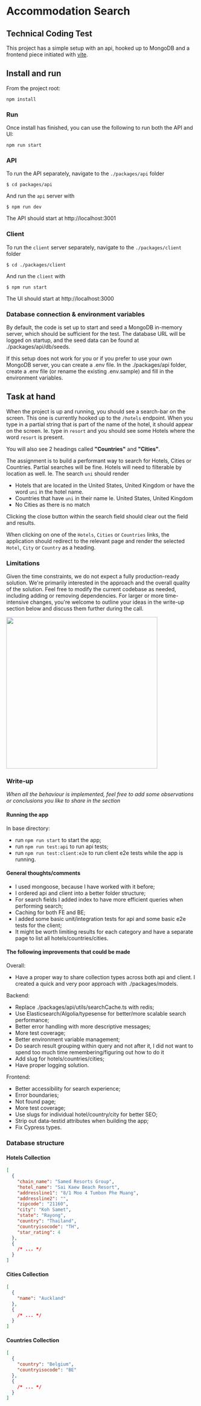 # Accommodation Search

## Technical Coding Test

This project has a simple setup with an api, hooked up to MongoDB and a frontend piece initiated
with [vite](https://vitejs.dev/).

## Install and run

From the project root:

```
npm install
```

### Run

Once install has finished, you can use the following to run both the API and UI:

```
npm run start
```

### API

To run the API separately, navigate to the `./packages/api` folder

```
$ cd packages/api
```

And run the `api` server with

```
$ npm run dev
```

The API should start at http://localhost:3001

### Client

To run the `client` server separately, navigate to the `./packages/client` folder

```
$ cd ./packages/client
```

And run the `client` with

```
$ npm run start
```

The UI should start at http://localhost:3000

### Database connection & environment variables

By default, the code is set up to start and seed a MongoDB in-memory server, which should be sufficient for the test.
The database URL will be logged on startup, and the seed data can be found at ./packages/api/db/seeds.

If this setup does not work for you or if you prefer to use your own MongoDB server, you can create a .env file. In the
./packages/api folder, create a .env file (or rename the existing .env.sample) and fill in the environment variables.

## Task at hand

When the project is up and running, you should see a search-bar on the screen. This one is currently hooked up to the
`/hotels` endpoint.
When you type in a partial string that is part of the name of the hotel, it should appear on the screen.
Ie. type in `resort` and you should see some Hotels where the word `resort` is present.

You will also see 2 headings called **"Countries"** and **"Cities"**.

The assignment is to build a performant way to search for Hotels, Cities or Countries.
Partial searches will be fine. Hotels will need to filterable by location as well.
Ie. The search `uni` should render

- Hotels that are located in the United States, United Kingdom or have the word `uni` in the hotel name.
- Countries that have `uni` in their name Ie. United States, United Kingdom
- No Cities as there is no match

Clicking the close button within the search field should clear out the field and results.

When clicking on one of the `Hotels`, `Cities` or `Countries` links, the application should redirect to the relevant
page and render the selected `Hotel`, `City` or `Country` as a heading.

### Limitations

Given the time constraints, we do not expect a fully production-ready solution. We're primarily interested in the
approach and the overall quality of the solution.
Feel free to modify the current codebase as needed, including adding or removing dependencies.
For larger or more time-intensive changes, you're welcome to outline your ideas in the write-up section below and
discuss them further during the call.

<img src="./assets/search-example.png" width="400px" />

### Write-up

<!-- Write-up/conclusion section -->

_When all the behaviour is implemented, feel free to add some observations or conclusions you like to share in the
section_

#### Running the app

In base directory:

* run `npm run start` to start the app;
* run `npm run test:api` to run api tests;
* run `npm run test:client:e2e` to run client e2e tests while the app is running.

#### General thoughts/comments

* I used mongoose, because I have worked with it before;
* I ordered api and client into a better folder structure;
* For search fields I added index to have more efficient queries when performing search;
* Caching for both FE and BE;
* I added some basic unit/integration tests for api and some basic e2e tests for the client;
* It might be worth limiting results for each category and have a separate page to list all hotels/countries/cities.

#### The following improvements that could be made

Overall:

* Have a proper way to share collection types across both api and client.
  I created a quick and very poor approach with ./packages/models.

Backend:

* Replace ./packages/api/utils/searchCache.ts with redis;
* Use Elasticsearch/Algolia/typesense for better/more scalable search performance;
* Better error handling with more descriptive messages;
* More test coverage;
* Better environment variable management;
* Do search result grouping within query and not after it,
  I did not want to spend too much time remembering/figuring out how to do it
* Add slug for hotels/countries/cities;
* Have proper logging solution.

Frontend:

* Better accessibility for search experience;
* Error boundaries;
* Not found page;
* More test coverage;
* Use slugs for individual hotel/country/city for better SEO;
* Strip out data-testid attributes when building the app;
* Fix Cypress types.

### Database structure

#### Hotels Collection

```json
[
  {
    "chain_name": "Samed Resorts Group",
    "hotel_name": "Sai Kaew Beach Resort",
    "addressline1": "8/1 Moo 4 Tumbon Phe Muang",
    "addressline2": "",
    "zipcode": "21160",
    "city": "Koh Samet",
    "state": "Rayong",
    "country": "Thailand",
    "countryisocode": "TH",
    "star_rating": 4
  },
  {
    /* ... */
  }
]
```

#### Cities Collection

```json
[
  {
    "name": "Auckland"
  },
  {
    /* ... */
  }
]
```

#### Countries Collection

```json
[
  {
    "country": "Belgium",
    "countryisocode": "BE"
  },
  {
    /* ... */
  }
]
```
